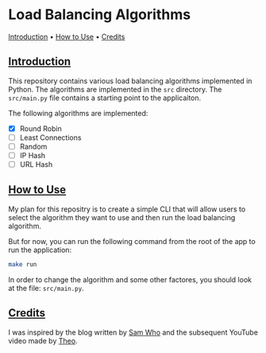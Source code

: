 # Load Balancing Algorithms

<p align="left">
  <a href="#introduction">Introduction</a> •
  <a href="#how-to-use">How to Use</a> •
  <a href="#credits">Credits</a>
</p>

## [Introduction](#introduction)

This repository contains various load balancing algorithms implemented in Python. The algorithms are implemented in the `src` directory. The `src/main.py` file contains a starting point to the applicaiton.

The following algorithms are implemented:

- [x] Round Robin
- [ ] Least Connections
- [ ] Random
- [ ] IP Hash
- [ ] URL Hash

## [How to Use](#how-to-use)

My plan for this repositry is to create a simple CLI that will allow users to select the algorithm they want to use and then run the load balancing algorithm.

But for now, you can run the following command from the root of the app to run the application:

```bash
make run
```

In order to change the algorithm and some other factores, you should look at the file: `src/main.py`.

## [Credits](#credits)

I was inspired by the blog written by [Sam Who](https://samwho.dev/load-balancing/) and the subsequent YouTube video made by [Theo]().

